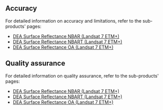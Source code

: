 ## Accuracy

For detailed information on accuracy and limitations, refer to the sub-products' pages:

* [DEA Surface Reflectance NBAR (Landsat 7 ETM+)](https://cmi.ga.gov.au/data-products/dea/476/dea-surface-reflectance-nbar-landsat-7-etm)
* [DEA Surface Reflectance NBART (Landsat 7 ETM+)](https://cmi.ga.gov.au/data-products/dea/399/dea-surface-reflectance-nbart-landsat-7-etm)
* [DEA Surface Reflectance OA (Landsat 7 ETM+)](https://cmi.ga.gov.au/data-products/dea/478/dea-surface-reflectance-oa-landsat-7-etm)

## Quality assurance

For detailed information on quality assurance, refer to the sub-products' pages:

* [DEA Surface Reflectance NBAR (Landsat 7 ETM+)](https://cmi.ga.gov.au/data-products/dea/476/dea-surface-reflectance-nbar-landsat-7-etm)
* [DEA Surface Reflectance NBART (Landsat 7 ETM+)](https://cmi.ga.gov.au/data-products/dea/399/dea-surface-reflectance-nbart-landsat-7-etm)
* [DEA Surface Reflectance OA (Landsat 7 ETM+)](https://cmi.ga.gov.au/data-products/dea/478/dea-surface-reflectance-oa-landsat-7-etm)

